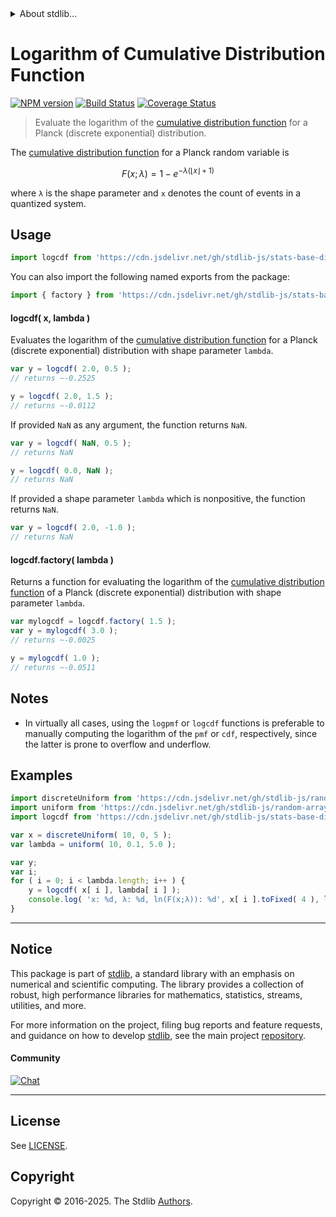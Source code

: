 <!--

@license Apache-2.0

Copyright (c) 2025 The Stdlib Authors.

Licensed under the Apache License, Version 2.0 (the "License");
you may not use this file except in compliance with the License.
You may obtain a copy of the License at

   http://www.apache.org/licenses/LICENSE-2.0

Unless required by applicable law or agreed to in writing, software
distributed under the License is distributed on an "AS IS" BASIS,
WITHOUT WARRANTIES OR CONDITIONS OF ANY KIND, either express or implied.
See the License for the specific language governing permissions and
limitations under the License.

-->


<details>
  <summary>
    About stdlib...
  </summary>
  <p>We believe in a future in which the web is a preferred environment for numerical computation. To help realize this future, we've built stdlib. stdlib is a standard library, with an emphasis on numerical and scientific computation, written in JavaScript (and C) for execution in browsers and in Node.js.</p>
  <p>The library is fully decomposable, being architected in such a way that you can swap out and mix and match APIs and functionality to cater to your exact preferences and use cases.</p>
  <p>When you use stdlib, you can be absolutely certain that you are using the most thorough, rigorous, well-written, studied, documented, tested, measured, and high-quality code out there.</p>
  <p>To join us in bringing numerical computing to the web, get started by checking us out on <a href="https://github.com/stdlib-js/stdlib">GitHub</a>, and please consider <a href="https://opencollective.com/stdlib">financially supporting stdlib</a>. We greatly appreciate your continued support!</p>
</details>

# Logarithm of Cumulative Distribution Function

[![NPM version][npm-image]][npm-url] [![Build Status][test-image]][test-url] [![Coverage Status][coverage-image]][coverage-url] <!-- [![dependencies][dependencies-image]][dependencies-url] -->

> Evaluate the logarithm of the [cumulative distribution function][cdf] for a Planck (discrete exponential) distribution.

<section class="intro">

The [cumulative distribution function][cdf] for a Planck random variable is

<!-- <equation class="equation" label="eq:planck_cdf" align="center" raw="F(x;\lambda) = 1 - e^{-\lambda \cdot (\lfloor x \rfloor + 1)}" alt="CDF for a Planck distribution."> -->

```math
F(x;\lambda) = 1 - e^{-\lambda (\lfloor x \rfloor + 1)}
```

<!-- </equation> -->

where `λ` is the shape parameter and `x` denotes the count of events in a quantized system.

</section>

<!-- /.intro -->



<section class="usage">

## Usage

```javascript
import logcdf from 'https://cdn.jsdelivr.net/gh/stdlib-js/stats-base-dists-planck-logcdf@deno/mod.js';
```

You can also import the following named exports from the package:

```javascript
import { factory } from 'https://cdn.jsdelivr.net/gh/stdlib-js/stats-base-dists-planck-logcdf@deno/mod.js';
```

#### logcdf( x, lambda )

Evaluates the logarithm of the [cumulative distribution function][cdf] for a Planck (discrete exponential) distribution with shape parameter `lambda`.

```javascript
var y = logcdf( 2.0, 0.5 );
// returns ~-0.2525

y = logcdf( 2.0, 1.5 );
// returns ~-0.0112
```

If provided `NaN` as any argument, the function returns `NaN`.

```javascript
var y = logcdf( NaN, 0.5 );
// returns NaN

y = logcdf( 0.0, NaN );
// returns NaN
```

If provided a shape parameter `lambda` which is nonpositive, the function returns `NaN`.

```javascript
var y = logcdf( 2.0, -1.0 );
// returns NaN
```

#### logcdf.factory( lambda )

Returns a function for evaluating the logarithm of the [cumulative distribution function][cdf] of a Planck (discrete exponential) distribution with shape parameter `lambda`.

```javascript
var mylogcdf = logcdf.factory( 1.5 );
var y = mylogcdf( 3.0 );
// returns ~-0.0025

y = mylogcdf( 1.0 );
// returns ~-0.0511
```

</section>

<!-- /.usage -->

<section class="notes">

## Notes

-   In virtually all cases, using the `logpmf` or `logcdf` functions is preferable to manually computing the logarithm of the `pmf` or `cdf`, respectively, since the latter is prone to overflow and underflow.

</section>

<!-- /.notes -->

<section class="examples">

## Examples

<!-- eslint no-undef: "error" -->

```javascript
import discreteUniform from 'https://cdn.jsdelivr.net/gh/stdlib-js/random-array-discrete-uniform@deno/mod.js';
import uniform from 'https://cdn.jsdelivr.net/gh/stdlib-js/random-array-uniform@deno/mod.js';
import logcdf from 'https://cdn.jsdelivr.net/gh/stdlib-js/stats-base-dists-planck-logcdf@deno/mod.js';

var x = discreteUniform( 10, 0, 5 );
var lambda = uniform( 10, 0.1, 5.0 );

var y;
var i;
for ( i = 0; i < lambda.length; i++ ) {
    y = logcdf( x[ i ], lambda[ i ] );
    console.log( 'x: %d, λ: %d, ln(F(x;λ)): %d', x[ i ].toFixed( 4 ), lambda[ i ].toFixed( 4 ), y.toFixed( 4 ) );
}
```

</section>

<!-- /.examples -->

<!-- C interface documentation. -->




<!-- Section for related `stdlib` packages. Do not manually edit this section, as it is automatically populated. -->

<section class="related">

</section>

<!-- /.related -->

<!-- Section for all links. Make sure to keep an empty line after the `section` element and another before the `/section` close. -->


<section class="main-repo" >

* * *

## Notice

This package is part of [stdlib][stdlib], a standard library with an emphasis on numerical and scientific computing. The library provides a collection of robust, high performance libraries for mathematics, statistics, streams, utilities, and more.

For more information on the project, filing bug reports and feature requests, and guidance on how to develop [stdlib][stdlib], see the main project [repository][stdlib].

#### Community

[![Chat][chat-image]][chat-url]

---

## License

See [LICENSE][stdlib-license].


## Copyright

Copyright &copy; 2016-2025. The Stdlib [Authors][stdlib-authors].

</section>

<!-- /.stdlib -->

<!-- Section for all links. Make sure to keep an empty line after the `section` element and another before the `/section` close. -->

<section class="links">

[npm-image]: http://img.shields.io/npm/v/@stdlib/stats-base-dists-planck-logcdf.svg
[npm-url]: https://npmjs.org/package/@stdlib/stats-base-dists-planck-logcdf

[test-image]: https://github.com/stdlib-js/stats-base-dists-planck-logcdf/actions/workflows/test.yml/badge.svg?branch=main
[test-url]: https://github.com/stdlib-js/stats-base-dists-planck-logcdf/actions/workflows/test.yml?query=branch:main

[coverage-image]: https://img.shields.io/codecov/c/github/stdlib-js/stats-base-dists-planck-logcdf/main.svg
[coverage-url]: https://codecov.io/github/stdlib-js/stats-base-dists-planck-logcdf?branch=main

<!--

[dependencies-image]: https://img.shields.io/david/stdlib-js/stats-base-dists-planck-logcdf.svg
[dependencies-url]: https://david-dm.org/stdlib-js/stats-base-dists-planck-logcdf/main

-->

[chat-image]: https://img.shields.io/gitter/room/stdlib-js/stdlib.svg
[chat-url]: https://app.gitter.im/#/room/#stdlib-js_stdlib:gitter.im

[stdlib]: https://github.com/stdlib-js/stdlib

[stdlib-authors]: https://github.com/stdlib-js/stdlib/graphs/contributors

[umd]: https://github.com/umdjs/umd
[es-module]: https://developer.mozilla.org/en-US/docs/Web/JavaScript/Guide/Modules

[deno-url]: https://github.com/stdlib-js/stats-base-dists-planck-logcdf/tree/deno
[deno-readme]: https://github.com/stdlib-js/stats-base-dists-planck-logcdf/blob/deno/README.md
[umd-url]: https://github.com/stdlib-js/stats-base-dists-planck-logcdf/tree/umd
[umd-readme]: https://github.com/stdlib-js/stats-base-dists-planck-logcdf/blob/umd/README.md
[esm-url]: https://github.com/stdlib-js/stats-base-dists-planck-logcdf/tree/esm
[esm-readme]: https://github.com/stdlib-js/stats-base-dists-planck-logcdf/blob/esm/README.md
[branches-url]: https://github.com/stdlib-js/stats-base-dists-planck-logcdf/blob/main/branches.md

[stdlib-license]: https://raw.githubusercontent.com/stdlib-js/stats-base-dists-planck-logcdf/main/LICENSE

[cdf]: https://en.wikipedia.org/wiki/Cumulative_distribution_function

</section>

<!-- /.links -->
